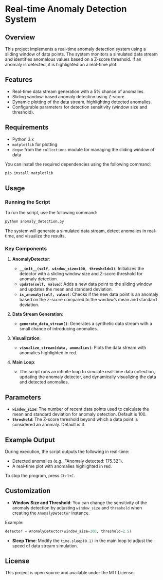 # Real-time Anomaly Detection System

## Overview

This project implements a real-time anomaly detection system using a sliding window of data points. The system monitors a simulated data stream and identifies anomalous values based on a Z-score threshold. If an anomaly is detected, it is highlighted on a real-time plot.

## Features

- Real-time data stream generation with a 5% chance of anomalies.
- Sliding window-based anomaly detection using Z-score.
- Dynamic plotting of the data stream, highlighting detected anomalies.
- Configurable parameters for detection sensitivity (window size and threshold).

## Requirements

- Python 3.x
- `matplotlib` for plotting
- `deque` from the `collections` module for managing the sliding window of data

You can install the required dependencies using the following command:

```bash
pip install matplotlib
```

## Usage

### Running the Script

To run the script, use the following command:

```bash
python anomaly_detection.py
```

The system will generate a simulated data stream, detect anomalies in real-time, and visualize the results.

### Key Components

1. **AnomalyDetector**:
   - **`__init__(self, window_size=100, threshold=3)`**: Initializes the detector with a sliding window size and Z-score threshold for anomaly detection.
   - **`update(self, value)`**: Adds a new data point to the sliding window and updates the mean and standard deviation.
   - **`is_anomaly(self, value)`**: Checks if the new data point is an anomaly based on the Z-score compared to the window’s mean and standard deviation.

2. **Data Stream Generation**:
   - **`generate_data_stream()`**: Generates a synthetic data stream with a small chance of introducing anomalies.

3. **Visualization**:
   - **`visualize_stream(data, anomalies)`**: Plots the data stream with anomalies highlighted in red.

4. **Main Loop**:
   - The script runs an infinite loop to simulate real-time data collection, updating the anomaly detector, and dynamically visualizing the data and detected anomalies.

## Parameters

- **`window_size`**: The number of recent data points used to calculate the mean and standard deviation for anomaly detection. Default is 100.
- **`threshold`**: The Z-score threshold beyond which a data point is considered an anomaly. Default is 3.

## Example Output

During execution, the script outputs the following in real-time:

- Detected anomalies (e.g., "Anomaly detected: 175.32").
- A real-time plot with anomalies highlighted in red.

To stop the program, press `Ctrl+C`.

## Customization

- **Window Size and Threshold**: You can change the sensitivity of the anomaly detection by adjusting `window_size` and `threshold` when creating the `AnomalyDetector` instance.
  
Example:
```python
detector = AnomalyDetector(window_size=200, threshold=2.5)
```

- **Sleep Time**: Modify the `time.sleep(0.1)` in the main loop to adjust the speed of data stream simulation.

## License

This project is open source and available under the MIT License.
